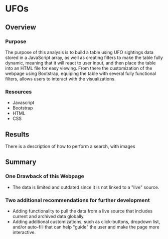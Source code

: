 # UFOs

## Overview
### Purpose
The purpose of this analysis is to build a table using UFO sightings data stored in a JavaScript array, as well as creating filters to make the table fully dynamic, meaning that it will react to user input, and then place the table into an HTML file for easy viewing. From there the customization of the webpage using Bootstrap, equiping the table with several fully functional filters, allows users to interact with the visualizations.

### Resources
- Javascript
- Bootstrap
- HTML
- CSS

## Results
There is a description of how to perform a search, with images

## Summary

### One Drawback of this Webpage
- The data is limited and outdated since it is not linked to a "live" source.

### Two additional recommendations for further development
- Adding functionality to pull the data from a live source that includes current and archived data globally.
- Adding additional customizations, such as click-buttons, dropdown list, and/or auto-fill that can help "guide" the user and make the page more interactive.





